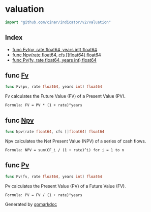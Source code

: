 <!-- Code generated by gomarkdoc. DO NOT EDIT -->

# valuation

```go
import "github.com/cinar/indicator/v2/valuation"
```

## Index

- [func Fv\(pv, rate float64, years int\) float64](<#Fv>)
- [func Npv\(rate float64, cfs \[\]float64\) float64](<#Npv>)
- [func Pv\(fv, rate float64, years int\) float64](<#Pv>)


<a name="Fv"></a>
## func [Fv](<https://github.com/cinar/indicator/blob/master/valuation/fv.go#L12>)

```go
func Fv(pv, rate float64, years int) float64
```

Fv calculates the Future Value \(FV\) of a Present Value \(PV\).

```
Formula: FV = PV * (1 + rate)^years
```

<a name="Npv"></a>
## func [Npv](<https://github.com/cinar/indicator/blob/master/valuation/npv.go#L12>)

```go
func Npv(rate float64, cfs []float64) float64
```

Npv calculates the Net Present Value \(NPV\) of a series of cash flows.

```
Formula: NPV = sum(CF_i / (1 + rate)^i) for i = 1 to n
```

<a name="Pv"></a>
## func [Pv](<https://github.com/cinar/indicator/blob/master/valuation/pv.go#L12>)

```go
func Pv(fv, rate float64, years int) float64
```

Pv calculates the Present Value \(PV\) of a Future Value \(FV\).

```
Formula: PV = FV / (1 + rate)^years
```

Generated by [gomarkdoc](<https://github.com/princjef/gomarkdoc>)
